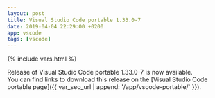 ```yaml
---
layout: post
title: Visual Studio Code portable 1.33.0-7
date: 2019-04-04 22:29:00 +0200
app: vscode
tags: [vscode]
---
```

{% include vars.html %}

Release of Visual Studio Code portable 1.33.0-7 is now available.<br />
You can find links to download this release on the [Visual Studio Code portable page]({{ var_seo_url | append: '/app/vscode-portable/' }}).